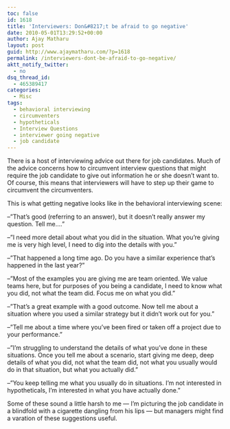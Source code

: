 ```yaml
---
toc: false
id: 1618
title: 'Interviewers: Don&#8217;t be afraid to go negative'
date: 2010-05-01T13:29:52+00:00
author: Ajay Matharu
layout: post
guid: http://www.ajaymatharu.com/?p=1618
permalink: /interviewers-dont-be-afraid-to-go-negative/
aktt_notify_twitter:
  - no
dsq_thread_id:
  - 465389417
categories:
  - Misc
tags:
  - behavioral interviewing
  - circumventers
  - hypotheticals
  - Interview Questions
  - interviewer going negative
  - job candidate
---
```

There is a host of interviewing advice out there for job candidates. Much of the advice concerns how to circumvent interview questions that might require the job candidate to give out information he or she doesn’t want to. Of course, this means that interviewers will have to step up their game to circumvent the circumventers.

This is what getting negative looks like in the behavioral interviewing scene:

–”That’s good (referring to an answer), but it doesn’t really answer my question. Tell me….”

–”I need more detail about what you did in the situation. What you’re giving me is very high level, I need to dig into the details with you.”

–”That happened a long time ago. Do you have a similar experience that’s happened in the last year?”

–”Most of the examples you are giving me are team oriented. We value teams here, but for purposes of you being a candidate, I need to know what you did, not what the team did. Focus me on what you did.”

–”That’s a great example with a good outcome. Now tell me about a situation where you used a similar strategy but it didn’t work out for you.”

–”Tell me about a time where you’ve been fired or taken off a project due to your performance.”

–”I’m struggling to understand the details of what you’ve done in these situations. Once you tell me about a scenario, start giving me deep, deep details of what you did, not what the team did, not what you usually would do in that situation, but what you actually did.”

–”You keep telling me what you usually do in situations. I’m not interested in hypotheticals, I’m interested in what you have actually done.”

Some of these sound a little harsh to me — I’m picturing the job candidate in a blindfold with a cigarette dangling from his lips — but managers might find a varation of these suggestions useful.
